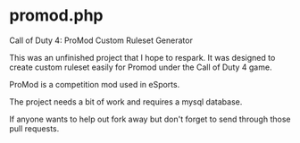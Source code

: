 promod.php
==========

Call of Duty 4: ProMod Custom Ruleset Generator

This was an unfinished project that I hope to respark. It was designed to create custom ruleset easily for Promod under the Call of Duty 4 game.

ProMod is a competition mod used in eSports.

The project needs a bit of work and requires a mysql database.

If anyone wants to help out fork away but don't forget to send through those pull requests.